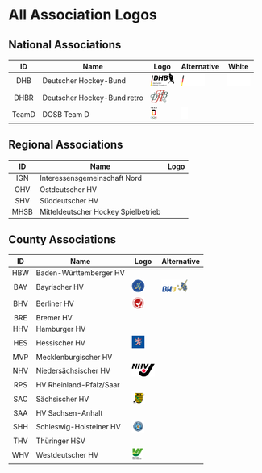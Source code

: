
# All Association Logos

## National Associations
| ID | Name | Logo | Alternative | White |
|:-:|---|---|---|---|
| DHB | Deutscher Hockey-Bund | <img src="/svg/associations/dhb.svg" height="25px" /> | <img src="/svg/associations/dhb_alt.svg" height="25px" /> | <img src="/svg/associations/dhb_white.svg" height="25px" /> |
| DHBR | Deutscher Hockey-Bund retro | <img src="/svg/associations/dhb_retro.svg" height="25px" /> | | |
| TeamD | DOSB Team D | <img src="/svg/associations/teamd.svg" height="25px" /> | <img src="/svg/associations/teamd_mono.svg" height="25px" /> | |

## Regional Associations
| ID | Name | Logo |
|:-:|---|---|
| IGN | Interessensgemeinschaft Nord | |
| OHV | Ostdeutscher HV | |
| SHV | Süddeutscher HV | |
| MHSB | Mitteldeutscher Hockey Spielbetrieb | |

## County Associations
| ID | Name | Logo | Alternative |
|:-:|---|---|---|
| HBW | Baden-Württemberger HV | | |
| BAY | Bayrischer HV | <img src="/svg/associations/bay_r.svg" height="25px" /> | <img src="/svg/associations/bay.svg" height="25px" /> |
| BHV | Berliner HV | <img src="/svg/associations/ber.svg" height="25px" /> | |
| BRE | Bremer HV | | |
| HHV | Hamburger HV | | |
| HES | Hessischer HV | <img src="/svg/associations/hes.svg" height="25px" /> | | |
| MVP | Mecklenburgischer HV | | |
| NHV | Niedersächsischer HV | <img src="/svg/associations/nhv.svg" height="25px" /> | | |
| RPS | HV Rheinland-Pfalz/Saar | | |
| SAC | Sächsischer HV | <img src="/svg/associations/sac.svg" height="25px" /> | |
| SAA | HV Sachsen-Anhalt | | |
| SHH | Schleswig-Holsteiner HV | <img src="/svg/associations/shh.svg" height="25px" /> | |
| THV | Thüringer HSV | | |
| WHV | Westdeutscher HV | <img src="/svg/associations/whv.svg" height="25px" /> | |
